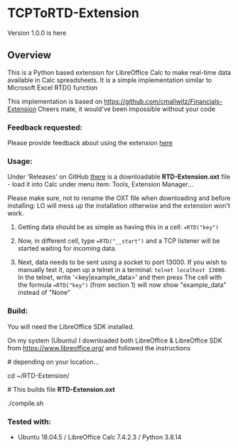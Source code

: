 # TCPToRTD-Extension

Version 1.0.0 is here

## Overview

This is a Python based extension for LibreOffice Calc to make real-time data available in Calc spreadsheets.
It is a simple implementation similar to Microsoft Excel RTD() function

This implementation is based on https://github.com/cmallwitz/Financials-Extension
Cheers mate, it would've been impossible without your code

### Feedback requested:

Please provide feedback about using the extension [here](https://github.com/gilgil/RTD-Extension/issues)

### Usage:

Under 'Releases' on GitHub [there](https://github.com/gilgil/RTD-Extension/releases) is a downloadable **RTD-Extension.oxt** file - load it into Calc under menu item: Tools, Extension Manager...

Please make sure, not to rename the OXT file when downloading and before installing: LO will mess up the installation otherwise and the extension won't work.

1. Getting data should be as simple as having this in a cell: `=RTD("key")`

2. Now, in different cell, type `=RTD("__start")` and a TCP listener will be started waiting for incoming data.

3. Next, data needs to be sent using a socket to port 13000.
   If you wish to manually test it, open up a telnet in a terminal: `telnet localhost 13000`.
   In the telnet, write '<key|example_data>' and then press <Enter>
   The cell with the formula `=RTD("key")` (from section 1) will now show "example_data" instead of "None"

### Build:

You will need the LibreOffice SDK installed. 

On my system (Ubuntu) I downloaded both LibreOffice & LibreOffice SDK from https://www.libreoffice.org/ and followed the instructions

\# depending on your location...

cd ~/RTD-Extension/

\# This builds file **RTD-Extension.oxt**

./compile.sh

### Tested with:
- Ubuntu 18.04.5 / LibreOffice Calc 7.4.2.3 / Python 3.8.14